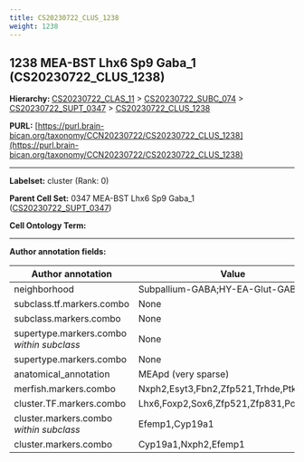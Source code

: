 ```yaml
---
title: CS20230722_CLUS_1238
weight: 1238
---
```

## 1238 MEA-BST Lhx6 Sp9 Gaba_1 (CS20230722_CLUS_1238)
<b>Hierarchy: </b>
[CS20230722_CLAS_11](../CS20230722_CLAS_11) >
[CS20230722_SUBC_074](../CS20230722_SUBC_074) >
[CS20230722_SUPT_0347](../CS20230722_SUPT_0347) >
[CS20230722_CLUS_1238](../CS20230722_CLUS_1238)

**PURL:** [https://purl.brain-bican.org/taxonomy/CCN20230722/CS20230722_CLUS_1238](https://purl.brain-bican.org/taxonomy/CCN20230722/CS20230722_CLUS_1238)

---


**Labelset:** cluster (Rank: 0)

**Parent Cell Set:** 0347 MEA-BST Lhx6 Sp9 Gaba_1 ([CS20230722_SUPT_0347](../CS20230722_SUPT_0347))



**Cell Ontology Term:** 

[MARKER GENES.]: #


---

[TRANSFERRED ANNOTATIONS.]: #


[AUTHOR ANNOTATION FIELDS.]: #


**Author annotation fields:**

| Author annotation | Value |
|-------------------|-------|
|neighborhood|Subpallium-GABA;HY-EA-Glut-GABA|
|subclass.tf.markers.combo|None|
|subclass.markers.combo|None|
|supertype.markers.combo _within subclass_|None|
|supertype.markers.combo|None|
|anatomical_annotation|MEApd (very sparse)|
|merfish.markers.combo|Nxph2,Esyt3,Fbn2,Zfp521,Trhde,Ptk2b,Ddc|
|cluster.TF.markers.combo|Lhx6,Foxp2,Sox6,Zfp521,Zfp831,Pou3f3|
|cluster.markers.combo _within subclass_|Efemp1,Cyp19a1|
|cluster.markers.combo|Cyp19a1,Nxph2,Efemp1|
